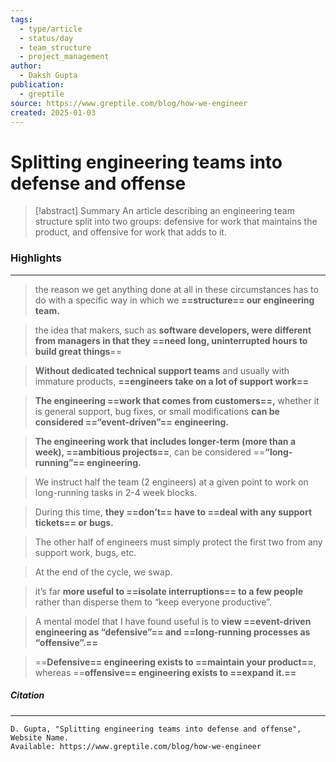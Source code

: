 ```yaml
---
tags:
  - type/article
  - status/day
  - team_structure
  - project_management
author:
  - Daksh Gupta
publication:
  - greptile
source: https://www.greptile.com/blog/how-we-engineer
created: 2025-01-03
---
```

# **Splitting engineering teams into defense and offense**

> [!abstract] Summary
> An article describing an engineering team structure split into two groups: defensive for work that maintains the product, and offensive for work that adds to it.
### **Highlights**
---
> the reason we get anything done at all in these circumstances has to do with a specific way in which we **==structure== our engineering team.**

> the idea that makers, such as **software developers, were different from managers in that they ==need long, uninterrupted hours to build great things**==

> **Without dedicated technical support teams** and usually with immature products, **==engineers take on a lot of support work==**

> **The engineering ==work that comes from customers==,** whether it is general support, bug fixes, or small modifications **can be considered ==“event-driven”== engineering.**

> **The engineering work that includes longer-term (more than a week), ==ambitious projects==**, can be considered ==**“long-running”== engineering.**

> We instruct half the team (2 engineers) at a given point to work on long-running tasks in 2-4 week blocks.

> During this time, **they ==don’t== have to ==deal with any support tickets== or bugs.**

> The other half of engineers must simply protect the first two from any support work, bugs, etc.

> At the end of the cycle, we swap.

> it’s far **more useful to ==isolate interruptions== to a few people** rather than disperse them to “keep everyone productive”.

> A mental model that I have found useful is to **view ==event-driven engineering as “defensive”== and ==long-running processes as “offensive”.==**

> ==**Defensive== engineering exists to ==maintain your product==**, whereas ==**offensive== engineering exists to ==expand it.==**
##### **Citation**
---
```
D. Gupta, "Splitting engineering teams into defense and offense", Website Name.
Available: https://www.greptile.com/blog/how-we-engineer
```